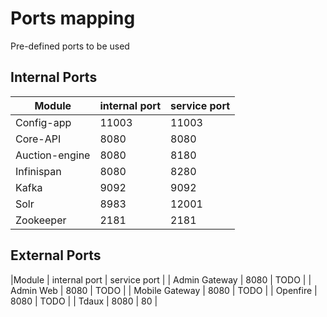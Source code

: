 # Ports mapping
Pre-defined ports to be used

## Internal Ports

|Module | internal port | service port |
|--- | --- | --- |
| Config-app | 11003 | 11003 |
| Core-API | 8080 | 8080 |
| Auction-engine | 8080 | 8180 |
| Infinispan | 8080 | 8280 |
| Kafka | 9092 | 9092 |
| Solr | 8983 | 12001 |
| Zookeeper | 2181 | 2181 |


## External Ports

|Module | internal port | service port |
| Admin Gateway | 8080 | TODO |
| Admin Web | 8080 | TODO |
| Mobile Gateway | 8080 | TODO |
| Openfire | 8080 | TODO |
| Tdaux | 8080 | 80 |
